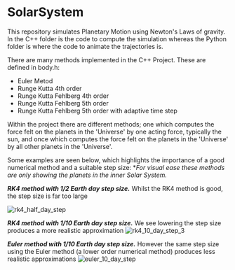 # SolarSystem

This repository simulates Planetary Motion using Newton's Laws of gravity.
In the C++ folder is the code to compute the simulation whereas the Python folder is where the code to animate the trajectories is.

There are many methods implemented in the C++ Project. These are defined in body.h:
* Euler Metod
* Runge Kutta 4th order
* Runge Kutta Fehlberg 4th order
* Runge Kutta Fehlberg 5th order
* Runge Kutta Fehlberg 5th order with adaptive time step

Within the project there are different methods; one which computes the force felt on the planets in the 'Universe' by one acting force, typically the sun, and once which computes the force felt on the planets in the 'Universe' by all other planets in the 'Universe'.

Some examples are seen below, which highlights the importance of a good numerical method and a suitable step size:
**For visual ease these methods are only showing the planets in the inner Solar System.*

***RK4 method with 1/2 Earth day step size.***
Whilst the RK4 method is good, the step size is far too large

![rk4_half_day_step](https://user-images.githubusercontent.com/76100438/112312856-2b5aed00-8c9f-11eb-96b0-61968aaff2fc.gif)


***RK4 method with 1/10 Earth day step size.***
We see lowering the step size produces a more realistic approximation
![rk4_10_day_step_3](https://user-images.githubusercontent.com/76100438/112336099-ada1dc00-8cb4-11eb-89a0-d93bfe568c58.gif)

***Euler method with 1/10 Earth day step size.***
However the same step size using the Euler method (a lower order numerical method) produces less realistic approximations
![euler_10_day_step](https://user-images.githubusercontent.com/76100438/112336122-b5618080-8cb4-11eb-8a77-b43a63399520.gif)


